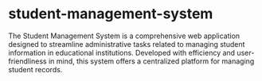 # student-management-system
The Student Management System is a comprehensive web application designed to streamline administrative tasks related to managing student information in educational institutions. Developed with efficiency and user-friendliness in mind, this system offers a centralized platform for managing student records.
